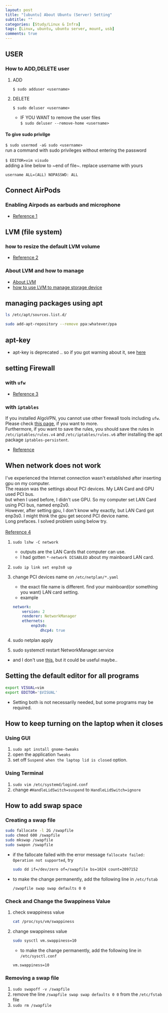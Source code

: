 ```yaml
---
layout: post
title: "[ubuntu] About Ubuntu (Server) Setting"
subtitle: ""
categories: [Study/Linux & Infra]
tags: [Linux, ubuntu, ubuntu server, mount, usb]
comments: true
---
```


## USER

### How to ADD,DELETE user

1. ADD

    `$ sudo adduser <username>`

2. DELETE

    `$ sudo deluser <username>`
    - IF YOU WANT to remove the user files\
    `$ sudo deluser --remove-home <username>`

#### To give sudo privilge

`$ sudo usermod -aG sudo <username>`\
run a command with sudo privileges without entering the password\
\
`$ EDITOR=vim visudo`\
adding a line below to ~end of file~. replace username with yours

``` config
username ALL=(ALL) NOPASSWD: ALL
```

## Connect AirPods

### Enabling Airpods as earbuds and microphone

- [Reference 1](https://reckoning.dev/blog/airpods-pro-ubuntu/)

## LVM (file system)

### how to resize the default LVM volume

- [Reference 2]( https://slice2.com/2020/12/05/howto-easily-resize-the-default-lvm-volume-on-ubuntu-18-04/)

### About LVM and how to manage

- [About LVM](https://www.digitalocean.com/community/tutorials/an-introduction-to-lvm-concepts-terminology-and-operations)
- [how to use LVM to manage storage device](https://www.digitalocean.com/community/tutorials/how-to-use-lvm-to-manage-storage-devices-on-ubuntu-18-04)

## managing packages using apt

``` bash
ls /etc/apt/sources.list.d/
```

``` bash
sudo add-apt-repository --remove ppa:whatever/ppa
```

## apt-key

- apt-key is deprecated .. so if you got warning about it, see [here](https://manpages.ubuntu.com/manpages/jammy/en/man8/apt-key.8.html#deprecation)

## setting Firewall

### with `ufw`

- [Reference 3](https://www.digitalocean.com/community/tutorials/how-to-set-up-a-firewall-with-ufw-on-ubuntu-18-04)

### with `iptables`

If you installed AlgoVPN, you cannot use other firewall tools including `ufw`.\
Please check [this page](https://github.com/mobile-shell/mosh/issues/1250), if you want to more.\
Furthermore, if you want to save the rules, you should save the rules in `/etc/iptables/rules.v4` and `/etc/iptables/rules.v6` after installing the apt package `iptables-persistent`.

- [Reference](https://docs.ovh.com/us/en/dedicated/firewall-iptables/)

## When network does not work

I've experienced the Internet connection wasn't established
after inserting gpu on my computer.\
The reason was the settings about PCI devices. My LAN Card and GPU used PCI bus.\
but when I used before, I didn't use GPU.
So my computer set LAN Card using PCI bus, named enp2s0.\
However, after setting gpu, I don't know why exactly, but LAN Card got enp3s0.
I might think the gpu get second PCI device name.\
Long prefaces. I solved problem using below try.\
\
[Reference 4](https://askubuntu.com/questions/1362467/cant-enable-enp3s0-ethernet-interface-and-ethernet-wired-simply-does-not-work)

1. `sudo lshw -C network`
    - outputs are the LAN Cards that computer can use.
    - I had gotten `*-network DISABLED` about my mainboard LAN card.
2. `sudo ip link set enp3s0 up`
3. change PCI devices name on `/etc/netplan/*.yaml`
    - the exact file name is different. find your mainboard(or something you want) LAN card setting.
    - example

    ``` yaml
    network:
        version: 2
        renderer: NetworkManager
        ethernets:
            enp3s0:
                dhcp4: true
    ```

4. sudo netplan apply
5. sudo systemctl restart NetworkManager.service

- and I don't use [this](https://krujy.tistory.com/13), but it could be useful maybe..

## Setting the default editor for all programs

``` bash
export VISUAL=vim
export EDITOR='$VISUAL'
```

- Setting both is not necessarily needed, but some programs may be required.

## How to keep turning on the laptop when it closes

### Using GUI

1. `sudo apt install gnome-tweaks`
2. open the application `Tweaks`
3. set off `Suspend when the laptop lid is closed` option.

### Using Terminal

1. `sudo vim /etc/systemd/logind.conf`
2. change `#HandleLidSwitch=suspend` to `HandleLidSwitch=ignore`

## How to add swap space

### Creating a swap file

``` bash
sudo fallocate -l 2G /swapfile
sudo chmod 600 /swapfile
sudo mkswap /swapfile
sudo swapon /swapfile
```

- if the fallocate failed with the error message `fallocate failed: Operation not supported`, try

    ``` bash
    sudo dd if=/dev/zero of=/swapfile bs=1024 count=2097152
    ```

- to make the change permanently, add the following line in `/etc/fstab`

    ``` config
    /swapfile swap swap defaults 0 0
    ```

### Check and Change the Swappiness Value

1. check swappiness value

    ``` bash
    cat /proc/sys/vm/swappiness
    ```

2. change swappiness value

    ``` bash
    sudo sysctl vm.swappiness=10
    ```

    - to make the change permanently, add the following line in `/etc/sysctl.conf`

    ``` config
    vm.swappiness=10
    ```

### Removing a swap file

1. `sudo swapoff -v /swapfile`
2. remove the line `/swapfile swap swap defaults 0 0` from the `/etc/fstab` file
3. `sudo rm /swapfile`
